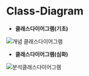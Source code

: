 # Class-Diagram

- **클래스다이어그램(기초)** 

![개념 클래스다이어그램](https://user-images.githubusercontent.com/48213832/104882953-43fd0d00-59a7-11eb-873f-b77d3bca6b04.PNG)



- **클래스다이어그램(심화)** 

![분석클래스다이어그램](https://user-images.githubusercontent.com/48213832/104883989-f08bbe80-59a8-11eb-9765-43ae43b31fe9.PNG)


